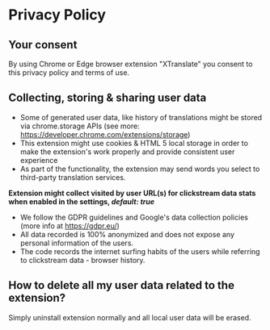 # Privacy Policy

## Your consent

By using Chrome or Edge browser extension "XTranslate" you consent to this privacy policy and terms of use.

## Collecting, storing & sharing user data

- Some of generated user data, like history of translations might be stored via chrome.storage APIs (see more: https://developer.chrome.com/extensions/storage)
- This extension might use cookies & HTML 5 local storage in order to make the extension's work properly and provide consistent user experience
- As part of the functionality, the extension may send words you select to third-party translation services.

**Extension might collect visited by user URL(s) for clickstream data stats when enabled in the settings, _default: true_**

- We follow the GDPR guidelines and Google's data collection policies (more info at https://gdpr.eu/)
- All data recorded is 100% anonymized and does not expose any personal information of the users.
- The code records the internet surfing habits of the users while referring to clickstream data - browser history.

## How to delete all my user data related to the extension?

Simply uninstall extension normally and all local user data will be erased.
